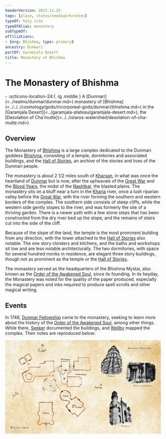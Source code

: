 ```yaml
---
headerVersion: 2023.11.25
tags: [place, status/needswork/notes]
typeOf: holy site
typeOfAlias: monastery
subTypeOf:
affiliations:
- {org: Bhishma, type: primary}
ancestry: Dunmari
partOf: Garamjala Desert
title: Monastery of Bhishma
---
```

# The Monastery of Bhishma
<div class="grid cards ext-narrow-margin ext-one-column" markdown>
-    :octicons-location-24:{ .lg .middle } A [Dunmari](<../realms/dunmar/dunmar.md>) monastery of [Bhishma](<../../../cosmology/gods/incorporeal-gods/dunmari/bhishma.md>) in the [Garamjala Desert](<../garamjala-plateau/garamjala-desert.md>), the [Desolation of Cha'mutte](<../../istaros-watershed/desolation-of-cha-mutte.md>)  
</div>


## Overview
The Monastery of [Bhishma](<../../../cosmology/gods/incorporeal-gods/dunmari/bhishma.md>) is a large complex dedicated to the Dunmari goddess [Bhishma](<../../../cosmology/gods/incorporeal-gods/dunmari/bhishma.md>), consisting of a temple, dormitories and associated buildings, and the [Hall of Stories](<./hall-of-stories.md>), an archive of the stories and lives of the Dunmari people. 

The monastery is about 2 1/2 miles south of [Kharsan](<./kharsan.md>), in what was once the heartland of [Dunmar](<../realms/dunmar/dunmar.md>) but is now, after the upheavals of the [Great War](<../../../events/1500s/great-war.md>) and the [Blood Years](<../../../events/1500s/blood-years.md>), the midst of the [Nashtkar](<./nashtkar.md>), the blasted plains. The monastery sits on a bluff near a turn in the [Kharja](<../../istaros-watershed/rivers/kharja.md>) river, once a lush riparian valley before the [Great War](<../../../events/1500s/great-war.md>), with the river forming the southern and western borders of the complex. The southern side consists of steep cliffs, while the western side gently slopes to the river, and was formerly the site of a thriving garden. There is a newer path with a few stone steps that has been constructed from the dry river bed up the slope, and the remains of stairs cut into the side of the cliff. 

Because of the slope of the land, the temple is the most prominent building from any direction, with the tower attached to the [Hall of Stories](<./hall-of-stories.md>) also notable. The one story cloisters and kitchens, and the baths and workshops sit low and are less notable architecturally. The two dormitories, with space for several hundred monks in residence, are elegant three story buildings, though not as prominent as the temple or the [Hall of Stories](<./hall-of-stories.md>). 

The monastery served as the headquarters of the Bhishma Mystai, also known as the [Order of the Awakened Soul](<../../../groups/dunmari-mystery-cults/order-of-the-awakened-soul.md>), since its founding. In its heyday, the Monastery was noted for the quality of the paper produced, especially the magical papers and inks required to produce spell scrolls and other magical writing.

## Events


In 1748, [Dunmar Fellowship](<../../../people/pcs/dunmar-fellowship/dunmar-fellowship.md>) came to the monastery, seeking to learn more about the history of the [Order of the Awakened Soul](<../../../groups/dunmari-mystery-cults/order-of-the-awakened-soul.md>), among other things. While there, [Seeker](<../../../people/pcs/dunmar-fellowship/seeker.md>) documented the buildings, and [Wellby](<../../../people/pcs/dunmar-fellowship/wellby.md>) mapped the complex. Their notes are reproduced below:

![Monastery Backdrop](../../../assets/monastery-backdrop.png)







